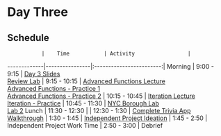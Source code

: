 # Day Three

## Schedule
 	           |	Time           | Activity                 |
-------------|----------------|:------------------------:|
 Morning	   |  9:00 - 9:15   | [Day 3 Slides](https://docs.google.com/presentation/d/1liExMeMs9lzwJPD3lPF4wcJLl3yMBHvC6CowKHUgTdA/edit?usp=sharing)<br>[Review Lab]()
       	     |  9:15 - 10:15  | [Advanced Functions Lecture](https://github.com/upperlinecode/intro-to-swift/blob/master/day-3/advanced-functions-lecture.md)<br>[Advanced Functions - Practice 1](https://github.com/upperlinecode/intro-to-swift/tree/master/day-3/AdvancedFunctionsPractice1.playground)<br>[Advanced Functions - Practice 2](https://github.com/upperlinecode/intro-to-swift/tree/master/day-3/AdvancedFunctionsPractice2.playground)
       	     |  10:15 - 10:45 | [Iteration Lecture](https://github.com/upperlinecode/intro-to-swift/blob/master/day-3/iterations-lecture.md)<br>[Iteration - Practice](https://github.com/upperlinecode/intro-to-swift/tree/master/day-3/IterationPractice.playground)
       	     |  10:45 - 11:30 | [NYC Borough Lab](https://github.com/upperlinecode/intro-to-swift/tree/master/day-3/NYBoroughs.playground)<br>[Lab 2]()
 Lunch       |  11:30 - 12:30 |
       	     |  12:30 - 1:30  | [Complete Trivia App Walkthrough](https://github.com/upperlinecode/intro-to-swift/blob/master/day-3/trivia-app-continued.md)
       	     |  1:30 - 1:45   | [Independent Project Ideation](https://github.com/upperlinecode/intro-to-swift/blob/master/day-3/independent-project-ideation.md)
       	     |  1:45 - 2:50   | Independent Project Work Time
       	     |  2:50 - 3:00   | Debrief
